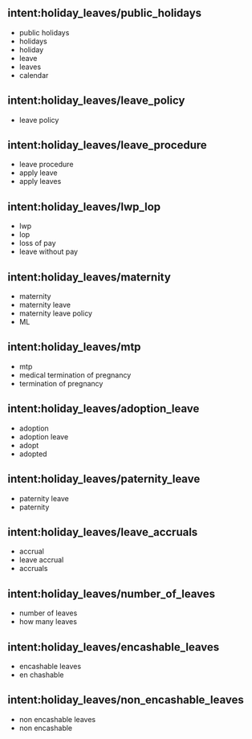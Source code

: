 ## intent:holiday_leaves/public_holidays
- public holidays
- holidays
- holiday
- leave
- leaves
- calendar

## intent:holiday_leaves/leave_policy
- leave policy

## intent:holiday_leaves/leave_procedure
- leave procedure
- apply leave
- apply leaves

## intent:holiday_leaves/lwp_lop
- lwp
- lop
- loss of pay
- leave without pay

## intent:holiday_leaves/maternity
- maternity
- maternity leave
- maternity leave policy
- ML

 ## intent:holiday_leaves/mtp
- mtp
- medical termination of pregnancy
- termination of pregnancy

## intent:holiday_leaves/adoption_leave
- adoption
- adoption leave
- adopt
- adopted

## intent:holiday_leaves/paternity_leave
- paternity leave
- paternity

## intent:holiday_leaves/leave_accruals 
- accrual
- leave accrual
- accruals

## intent:holiday_leaves/number_of_leaves 
- number of leaves
- how many leaves

## intent:holiday_leaves/encashable_leaves 
- encashable leaves
- en chashable

## intent:holiday_leaves/non_encashable_leaves 
- non encashable leaves
- non encashable